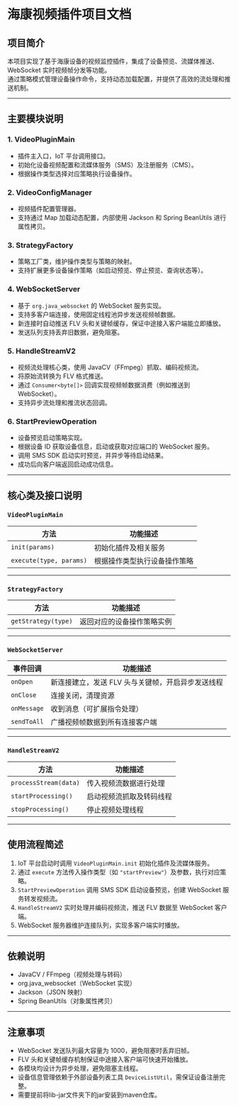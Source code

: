 # 海康视频插件项目文档

## 项目简介

本项目实现了基于海康设备的视频监控插件，集成了设备预览、流媒体推送、WebSocket 实时视频帧分发等功能。  
通过策略模式管理设备操作命令，支持动态加载配置，并提供了高效的流处理和推送机制。

---

## 主要模块说明

### 1. VideoPluginMain

- 插件主入口，IoT 平台调用接口。
- 初始化设备视频配置和流媒体服务（SMS）及注册服务（CMS）。
- 根据操作类型选择对应策略执行设备操作。

### 2. VideoConfigManager

- 视频插件配置管理器。
- 支持通过 Map 加载动态配置，内部使用 Jackson 和 Spring BeanUtils 进行属性拷贝。

### 3. StrategyFactory

- 策略工厂类，维护操作类型与策略的映射。
- 支持扩展更多设备操作策略（如启动预览、停止预览、查询状态等）。

### 4. WebSocketServer

- 基于 `org.java_websocket` 的 WebSocket 服务实现。
- 支持多客户端连接，使用固定线程池异步发送视频帧数据。
- 新连接时自动推送 FLV 头和关键帧缓存，保证中途接入客户端能立即播放。
- 发送队列支持丢弃旧数据，避免阻塞。

### 5. HandleStreamV2

- 视频流处理核心类，使用 JavaCV（FFmpeg）抓取、编码视频流。
- 将原始流转换为 FLV 格式推送。
- 通过 `Consumer<byte[]>` 回调实现视频帧数据消费（例如推送到 WebSocket）。
- 支持异步流处理和推流状态回调。

### 6. StartPreviewOperation

- 设备预览启动策略实现。
- 根据设备 ID 获取设备信息，启动或获取对应端口的 WebSocket 服务。
- 调用 SMS SDK 启动实时预览，并异步等待启动结果。
- 成功后向客户端返回启动成功信息。

---

## 核心类及接口说明

### `VideoPluginMain`

| 方法          | 功能描述                      |
| ------------- | ----------------------------- |
| `init(params)`| 初始化插件及相关服务          |
| `execute(type, params)` | 根据操作类型执行设备操作策略 |

---

### `StrategyFactory`

| 方法          | 功能描述                      |
| ------------- | ----------------------------- |
| `getStrategy(type)` | 返回对应的设备操作策略实例   |

---

### `WebSocketServer`

| 事件回调      | 功能描述                      |
| ------------- | ----------------------------- |
| `onOpen`      | 新连接建立，发送 FLV 头与关键帧，开启异步发送线程 |
| `onClose`     | 连接关闭，清理资源             |
| `onMessage`   | 收到消息（可扩展指令处理）    |
| `sendToAll`   | 广播视频帧数据到所有连接客户端 |

---

### `HandleStreamV2`

| 方法          | 功能描述                      |
| ------------- | ----------------------------- |
| `processStream(data)` | 传入视频流数据进行处理       |
| `startProcessing()` | 启动视频流抓取及转码线程     |
| `stopProcessing()` | 停止视频处理线程             |

---

## 使用流程简述

1. IoT 平台启动时调用 `VideoPluginMain.init` 初始化插件及流媒体服务。
2. 通过 `execute` 方法传入操作类型（如 `"startPreview"`）及参数，执行对应策略。
3. `StartPreviewOperation` 调用 SMS SDK 启动设备预览，创建 WebSocket 服务转发视频流。
4. `HandleStreamV2` 实时处理并编码视频流，推送 FLV 数据至 WebSocket 客户端。
5. WebSocket 服务器维护连接队列，实现多客户端实时播放。

---

## 依赖说明

- JavaCV / FFmpeg（视频处理与转码）
- org.java_websocket（WebSocket 实现）
- Jackson（JSON 映射）
- Spring BeanUtils（对象属性拷贝）

---

## 注意事项

- WebSocket 发送队列最大容量为 1000，避免阻塞时丢弃旧帧。
- FLV 头和关键帧缓存机制保证中途接入客户端可快速开始播放。
- 各模块均设计为异步处理，避免阻塞主线程。
- 设备信息管理依赖于外部设备列表工具 `DeviceListUtil`，需保证设备注册完整。
- 需要提前将lib-jar文件夹下的jar安装到maven仓库。